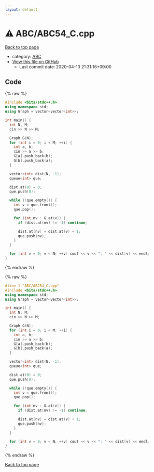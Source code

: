```yaml
---
layout: default
---
```


<!-- mathjax config similar to math.stackexchange -->
<script type="text/javascript" async
  src="https://cdnjs.cloudflare.com/ajax/libs/mathjax/2.7.5/MathJax.js?config=TeX-MML-AM_CHTML">
</script>
<script type="text/x-mathjax-config">
  MathJax.Hub.Config({
    TeX: { equationNumbers: { autoNumber: "AMS" }},
    tex2jax: {
      inlineMath: [ ['$','$'] ],
      processEscapes: true
    },
    "HTML-CSS": { matchFontHeight: false },
    displayAlign: "left",
    displayIndent: "2em"
  });
</script>

<script type="text/javascript" src="https://cdnjs.cloudflare.com/ajax/libs/jquery/3.4.1/jquery.min.js"></script>
<script src="https://cdn.jsdelivr.net/npm/jquery-balloon-js@1.1.2/jquery.balloon.min.js" integrity="sha256-ZEYs9VrgAeNuPvs15E39OsyOJaIkXEEt10fzxJ20+2I=" crossorigin="anonymous"></script>
<script type="text/javascript" src="../../assets/js/copy-button.js"></script>
<link rel="stylesheet" href="../../assets/css/copy-button.css" />


# :warning: ABC/ABC54_C.cpp

<a href="../../index.html">Back to top page</a>

* category: <a href="../../index.html#902fbdd2b1df0c4f70b4a5d23525e932">ABC</a>
* <a href="{{ site.github.repository_url }}/blob/master/ABC/ABC54_C.cpp">View this file on GitHub</a>
    - Last commit date: 2020-04-13 21:31:16+09:00




## Code

<a id="unbundled"></a>
{% raw %}
```cpp
#include <bits/stdc++.h>
using namespace std;
using Graph = vector<vector<int>>;

int main() {
  int N, M;
  cin >> N >> M;

  Graph G(N);
  for (int i = 0; i < M; ++i) {
    int a, b;
    cin >> a >> b;
    G[a].push_back(b);
    G[b].push_back(a);
  }

  vector<int> dist(N, -1);
  queue<int> que;

  dist.at(0) = 0;
  que.push(0);

  while (!que.empty()) {
    int v = que.front();
    que.pop();

    for (int nv : G.at(v)) {
      if (dist.at(nv) != -1) continue;

      dist.at(nv) = dist.at(v) + 1;
      que.push(nv);
    }
  }

  for (int v = 0; v < N; ++v) cout << v << ": " << dist[v] << endl;
}
```
{% endraw %}

<a id="bundled"></a>
{% raw %}
```cpp
#line 1 "ABC/ABC54_C.cpp"
#include <bits/stdc++.h>
using namespace std;
using Graph = vector<vector<int>>;

int main() {
  int N, M;
  cin >> N >> M;

  Graph G(N);
  for (int i = 0; i < M; ++i) {
    int a, b;
    cin >> a >> b;
    G[a].push_back(b);
    G[b].push_back(a);
  }

  vector<int> dist(N, -1);
  queue<int> que;

  dist.at(0) = 0;
  que.push(0);

  while (!que.empty()) {
    int v = que.front();
    que.pop();

    for (int nv : G.at(v)) {
      if (dist.at(nv) != -1) continue;

      dist.at(nv) = dist.at(v) + 1;
      que.push(nv);
    }
  }

  for (int v = 0; v < N; ++v) cout << v << ": " << dist[v] << endl;
}

```
{% endraw %}

<a href="../../index.html">Back to top page</a>


